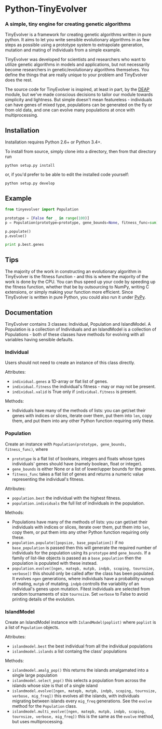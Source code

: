# Python-TinyEvolver
### A simple, tiny engine for creating genetic algorithms

TinyEvolver is a framework for creating genetic algorithms written in pure python.
It aims to let you write sensible evolutionary algorithms in as few steps as possible
using a prototype system to extrapolate generation, mutation and mating of individuals
from a simple example.

TinyEvolver was developed for scientists and researchers who want to utilize genetic
algorithms in models and applications, but not necessarily become researchers in
genetic/evolutionary algorithms themselves. You define the things that are really
unique to your problem and TinyEvolver does the rest.

The source code for TinyEvolver is inspired, at least in part, by the [DEAP](https://github.com/deap/deap)
module, but we've made conscious decisions to tailor our module towards simplicity and lightness.
But simple doesn't mean featureless - individuals can have genes of mixed type, populations
can be generated on the fly or from old data, and one can evolve many populations at
once with multiprocessing. 

## Installation
Installation requires Python 2.6+ or Python 3.4+.

To install from source, simply clone into a directory, then from that directory run
```
python setup.py install
```
or, if you'd prefer to be able to edit the installed code yourself:
```
python setup.py develop
```

## Example
```python
from tinyevolver import Population

prototype = [False for _ in range(100)]
p = Population(prototype=prototype, gene_bounds=None, fitness_func=sum)

p.populate()
p.evolve()

print p.best.genes
```

## Tips
The majority of the work in constructing an evolutionary algorithm in TinyEvolver is the fitness function - and this is where the majority of the work is done by the CPU. You can thus speed up your code by speeding up the fitness function, whether that be by outsourcing to NumPy, writing C extensions, or simply making your function more efficient. Since TinyEvolver is written in pure Python, you could also run it under [PyPy](http://pypy.org/).

## Documentation
TinyEvolver contains 3 classes: Individual, Population and IslandModel. A Population is a collection of Individuals and an IslandModel is a collection of Populations - both of these classes have methods for evolving with all variables having sensible defaults.

### Individual
Users should not need to create an instance of this class directly.

Attributes: 
- `individual.genes` a 1D-array or flat list of genes.
- `individual.fitness` the individual's fitness - may or may not be present.
- `individual.valid` is True only if `individual.fitness` is present. 

Methods:
- Individuals have many of the methods of lists: you can get/set their genes with indices or slices, iterate over them, put them into `len`, copy them, and put them into any other Python function requiring only these.

### Population
Create an instance with `Population(prototype, gene_bounds, fitness_func)`, where
- `prototype` is a flat list of booleans, integers and floats whose types individuals' genes should have (namely boolean, float or integer).
- `gene_bounds` is either None or a list of lower/upper bounds for the genes.
- `fitness_func` takes a flat list of genes and returns a numeric value representing the individual's fitness.

Attributes:
- `population.best` the individual with the highest fitness.
- `population.individuals` the full list of individuals in the population.

Methods:
- Populations have many of the methods of lists: you can get/set their individuals with indices or slices, iterate over them, put them into `len`, copy them, or put them into any other Python function requiring only these.
- `population.populate([popsize, base_population])` if no `base_population` is passed then this will generate the required number of individuals for the population using its `prototype` and `gene_bounds`. If a family of list-like objects is passed as a `base_population` then the population is populated with these instead.
- `population.evolve([ngen, matepb, mutpb, indpb, scoping, tournsize, verbose])` this should only be called after the class has been populated. It evolves `ngen` generations, where individuals have a probability `matepb` of mating, `mutpb` of mutating. `indpb` controlls the variability of an individual's genes upon mutation. Fitest individuals are selected from random tournaments of size `tournsize`. Set `verbose` to False to avoid printing details of the evolution.

### IslandModel
Create an IslandModel instance with `IslandModel(poplist)` where `poplist` is a list of `Population` objects.

Attributes:
- `islandmodel.best` the best individual from all the individual populations
- `islandmodel.islands` a list containg the class' populations

Methods:
- `islandmodel.amalg_pop()` this returns the islands amalgamated into a single large population
- `islandmodel.select_pop()` this selects a population from across the islands whose size is that of a single island
- `islandmodel.evolve([ngen, matepb, mutpb, indpb, scoping, tournsize, verbose, mig_freq])` this evolves all the islands, with individuals migrating between islands every `mig_freq` generations. See the `evolve` method for the `Population` class.
- `islandmodel.multi_evolve([ngen, matepb, mutpb, indpb, scoping, tournsize, verbose, mig_freq])` this is the same as the `evolve` method, but uses multiprocessing.
